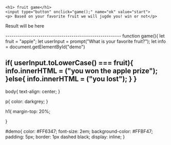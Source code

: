 <!DOCTYPE html>
<html>
<head>
	<title>JS</title>
<link rel="stylesheet" type="text/css" href="style.css">
		

</head>
<body>
	
	<h1> fruit game</h1>
	<input type="button" onclick="game();" name="ok" value="start">
    <p> Based on your favorite fruit we will jugde you! win or not</p>
<p id="demo">Result will be here</p>
<script type="text/javascript" src="main.js"></script><!-- this line is really important-->
</body>
</html>
--------------------------------------------------------
function game(){
let fruit = "apple";
let userInput = prompt("What is your favorite fruit?");
let info = document.getElementById("demo")

if( userInput.toLowerCase() === fruit){
	info.innerHTML = ("you won the apple prize");
}else{
	info.innerHTML = ("you lost");
}
}
----------------------------------------------------------
body{
	text-align: center;
}

p{
	color: darkgrey;
}

h1{
	margin-top: 20%;
	
}

#demo{
	color: #FF6347;
	font-size: 2em;
	background-color: #FFBF47;
	padding: 5px;
	border: 1px dashed black;
	display: inline;
}
